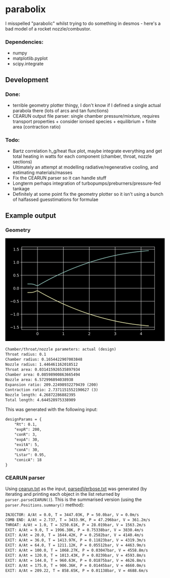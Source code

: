 # parabolix
I misspelled "parabolic" whilst trying to do something in desmos - here's a bad model of a rocket nozzle/combustor.

### Dependencies:
- numpy
- matplotlib.pyplot
- scipy.integrate

## Development
### Done:
- terrible geometry plotter thingy, I don't know if I defined a single actual parabola there (lots of arcs and tan functions)
- CEARUN output file parser: single chamber pressure/mixture, requires transport properties + consider ionised species + equilibrium + finite area (contraction ratio)

### Todo:
- Bartz correlation h_g/heat flux plot, maybe integrate everything and get total heating in watts for each component (chamber, throat, nozzle sections)
- Ultimately an attempt at modelling radiative/regenerative cooling, and estimating materials/masses
- Fix the CEARUN parser so it can handle stuff 
- Longterm perhaps integration of turbopumps/preburners/pressure-fed tankage
- Definitely at some point fix the geometry plotter so it isn't using a bunch of halfassed guesstimations for formulae

## Example output
### Geometry
![Example output](https://github.com/PearBabyPlc/parabolix/blob/main/parabolix.png)

```
Chamber/throat/nozzle parameters: actual (design)
Throat radius: 0.1
Chamber radius: 0.1654422907003848
Nozzle radius: 1.446461162018512
Throat area: 0.031415926535897934
Chamber area: 0.08598900863665494
Nozzle area: 6.572996894038938
Expansion ratio: 209.22498932279439 (200)
Contraction ratio: 2.7371151552190627 (3)
Nozzle length: 4.26872286882395
Total length: 4.644528975338909
```

This was generated with the following input:
```
designParams = {
    "Rt": 0.1,
    "expR": 200,
    "conR": 3,
    "expA": 30,
    "exitA": 5,
    "conA": 30,
    "Lstar": 0.95,
    "conicA": 18
}
```

### CEARUN parser
Using [cearun.txt](https://github.com/PearBabyPlc/parabolix/blob/main/cearun.txt) as the input, [parsedVerbose.txt](https://github.com/PearBabyPlc/parabolix/blob/main/parsedVerbose.txt) was generated (by iterating and printing each object in the list returned by `parser.parseCEARUN()`). This is the summarised version (using the `parser.Positions.summary()` method):
```
INJECTOR: A/At = 0.0, T = 3447.03K, P = 50.0bar, V = 0.0m/s
COMB END: A/At = 2.737, T = 3433.9K, P = 47.296bar, V = 361.2m/s
THROAT: A/At = 1.0, T = 3250.61K, P = 28.019bar, V = 1563.2m/s
EXIT: A/At = 9.0, T = 1996.38K, P = 0.75338bar, V = 3830.4m/s
EXIT: A/At = 20.0, T = 1644.42K, P = 0.2582bar, V = 4140.4m/s
EXIT: A/At = 36.0, T = 1413.97K, P = 0.11823bar, V = 4319.3m/s
EXIT: A/At = 64.0, T = 1211.12K, P = 0.05512bar, V = 4463.9m/s
EXIT: A/At = 100.0, T = 1068.27K, P = 0.03047bar, V = 4558.8m/s
EXIT: A/At = 120.0, T = 1013.43K, P = 0.0239bar, V = 4593.8m/s
EXIT: A/At = 144.0, T = 960.63K, P = 0.01875bar, V = 4626.8m/s
EXIT: A/At = 175.0, T = 906.36K, P = 0.01445bar, V = 4660.0m/s
EXIT: A/At = 209.22, T = 858.65K, P = 0.01138bar, V = 4688.6m/s
```
